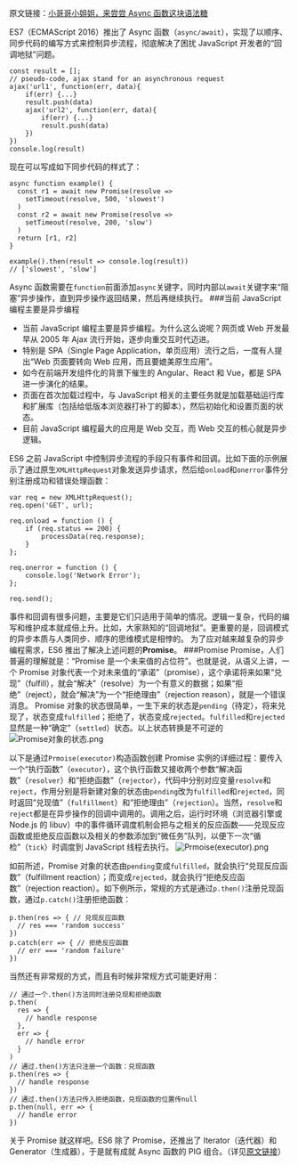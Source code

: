 原文链接：[小哥哥小姐姐，来尝尝 Async 函数这块语法糖](https://zhuanlan.zhihu.com/p/42649246)

ES7（ECMAScript 2016）推出了 Async 函数（`async/await`），实现了以顺序、同步代码的编写方式来控制异步流程，彻底解决了困扰 JavaScript 开发者的“回调地狱”问题。

```
const result = [];
// pseudo-code, ajax stand for an asynchronous request
ajax('url1', function(err, data){
    if(err) {...}
    result.push(data)
    ajax('url2', function(err, data){
        if(err) {...}
        result.push(data)
    })
})
console.log(result)
```

现在可以写成如下同步代码的样式了：

```
async function example() {
  const r1 = await new Promise(resolve =>
    setTimeout(resolve, 500, 'slowest')
  )
  const r2 = await new Promise(resolve =>
    setTimeout(resolve, 200, 'slow')
  )
  return [r1, r2]
}

example().then(result => console.log(result))
// ['slowest', 'slow']
```

Async 函数需要在`function`前面添加`async`关键字，同时内部以`await`关键字来“阻塞”异步操作，直到异步操作返回结果，然后再继续执行。 ###当前 JavaScript 编程主要是异步编程

- 当前 JavaScript 编程主要是异步编程。为什么这么说呢？网页或 Web 开发最早从 2005 年 Ajax 流行开始，逐步向重交互时代迈进。
- 特别是 SPA（Single Page Application，单页应用）流行之后，一度有人提出“Web 页面要转向 Web 应用，而且要媲美原生应用”。
- 如今在前端开发组件化的背景下催生的 Angular、React 和 Vue，都是 SPA 进一步演化的结果。
- 页面在首次加载过程中，与 JavaScript 相关的主要任务就是加载基础运行库和扩展库（包括给低版本浏览器打补丁的脚本），然后初始化和设置页面的状态。
- 目前 JavaScript 编程最大的应用是 Web 交互，而 Web 交互的核心就是异步逻辑。

ES6 之前 JavaScript 中控制异步流程的手段只有事件和回调。比如下面的示例展示了通过原生`XMLHttpRequest`对象发送异步请求，然后给`onload`和`onerror`事件分别注册成功和错误处理函数：

```
var req = new XMLHttpRequest();
req.open('GET', url);

req.onload = function () {
    if (req.status == 200) {
        processData(req.response);
    }
};

req.onerror = function () {
    console.log('Network Error');
};

req.send();
```

事件和回调有很多问题，主要是它们只适用于简单的情况。逻辑一复杂，代码的编写和维护成本就成倍上升。比如，大家熟知的“回调地狱”。更重要的是，回调模式的异步本质与人类同步、顺序的思维模式是相悖的。
为了应对越来越复杂的异步编程需求，ES6 推出了解决上述问题的**Promise**。
###Promise
Promise，人们普遍的理解就是：“Promise 是一个未来值的占位符”。也就是说，从语义上讲，一个 Promise 对象代表一个对未来值的“承诺”（promise），这个承诺将来如果“兑现”（fulfill），就会“解决”（resolve）为一个有意义的数据；如果“拒绝”（reject），就会“解决”为一个“拒绝理由”（rejection reason），就是一个错误消息。
Promise 对象的状态很简单，一生下来的状态是`pending`（待定），将来兑现了，状态变成`fulfilled`；拒绝了，状态变成`rejected`。`fulfilled`和`rejected`显然是一种“确定”（`settled`）状态。以上状态转换是不可逆的
![Promise对象的状态.png](https://upload-images.jianshu.io/upload_images/12877063-25dc05fb2e6df660.png?imageMogr2/auto-orient/strip%7CimageView2/2/w/1240)

以下是通过`Prmoise(executor)`构造函数创建 Promise 实例的详细过程：要传入一个“执行函数”（`executor`），这个执行函数又接收两个参数“解决函数”（`resolver`）和“拒绝函数”（`rejector`），代码中分别对应变量`resolve`和`reject`，作用分别是将新建对象的状态由`pending`改为`fulfilled`和`rejected`，同时返回“兑现值”（`fulfillment`）和“拒绝理由”（`rejection`）。当然，`resolve`和`reject`都是在异步操作的回调中调用的。调用之后，运行时环境（浏览器引擎或 Node.js 的 libuv）中的事件循环调度机制会把与之相关的反应函数——兑现反应函数或拒绝反应函数以及相关的参数添加到“微任务”队列，以便下一次“循检”（`tick`）时调度到 JavaScript 线程去执行。
![Prmoise(executor).png](https://upload-images.jianshu.io/upload_images/12877063-f00647d4f41c7135.png?imageMogr2/auto-orient/strip%7CimageView2/2/w/1240)

如前所述，Promise 对象的状态由`pending`变成`fulfilled`，就会执行“兑现反应函数”（fulfillment reaction）；而变成`rejected`，就会执行“拒绝反应函数”（rejection reaction）。如下例所示，常规的方式是通过`p.then()`注册兑现函数，通过`p.catch()`注册拒绝函数：

```
p.then(res => { // 兑现反应函数
  // res === 'random success'
})
p.catch(err => { // 拒绝反应函数
  // err === 'random failure'
})
```

当然还有非常规的方式，而且有时候非常规方式可能更好用：

```
// 通过一个.then()方法同时注册兑现和拒绝函数
p.then(
  res => {
    // handle response
  },
  err => {
    // handle error
  }
)
// 通过.then()方法只注册一个函数：兑现函数
p.then(res => {
  // handle response
})
// 通过.then()方法只传入拒绝函数，兑现函数的位置传null
p.then(null, err => {
  // handle error
})
```

关于 Promise 就这样吧。ES6 除了 Promise，还推出了 Iterator（迭代器）和 Generator（生成器），于是就有成就 Async 函数的 PIG 组合。（详见[原文链接](https://zhuanlan.zhihu.com/p/42649246)）
